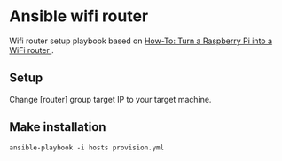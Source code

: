 # Ansible wifi router

Wifi router setup playbook based on [How-To: Turn a Raspberry Pi into a WiFi router
](http://raspberrypihq.com/how-to-turn-a-raspberry-pi-into-a-wifi-router/).

## Setup

Change [router] group target IP to your target machine.

## Make installation

```
ansible-playbook -i hosts provision.yml
```
